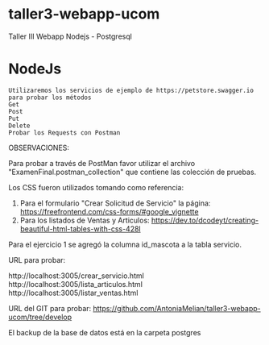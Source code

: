 # taller3-webapp-ucom
Taller III Webapp Nodejs - Postgresql


# NodeJs	
	Utilizaremos los servicios de ejemplo de https://petstore.swagger.io para probar los métodos
	Get 
	Post
	Put
	Delete
	Probar los Requests con Postman

OBSERVACIONES:

Para probar a través de PostMan favor utilizar el archivo "ExamenFinal.postman_collection" que contiene las colección de pruebas.

Los CSS fueron utilizados tomando como referencia:

1) Para el formulario "Crear Solicitud de Servicio" la página: https://freefrontend.com/css-forms/#google_vignette
2) Para los listados de Ventas y Articulos: https://dev.to/dcodeyt/creating-beautiful-html-tables-with-css-428l

Para el ejercicio 1 se agregó la columna id_mascota a la tabla servicio.

URL para probar:

http://localhost:3005/crear_servicio.html
http://localhost:3005/lista_articulos.html
http://localhost:3005/listar_ventas.html

URL del GIT para probar: https://github.com/AntoniaMelian/taller3-webapp-ucom/tree/develop

El backup de la base de datos  está en la carpeta postgres
